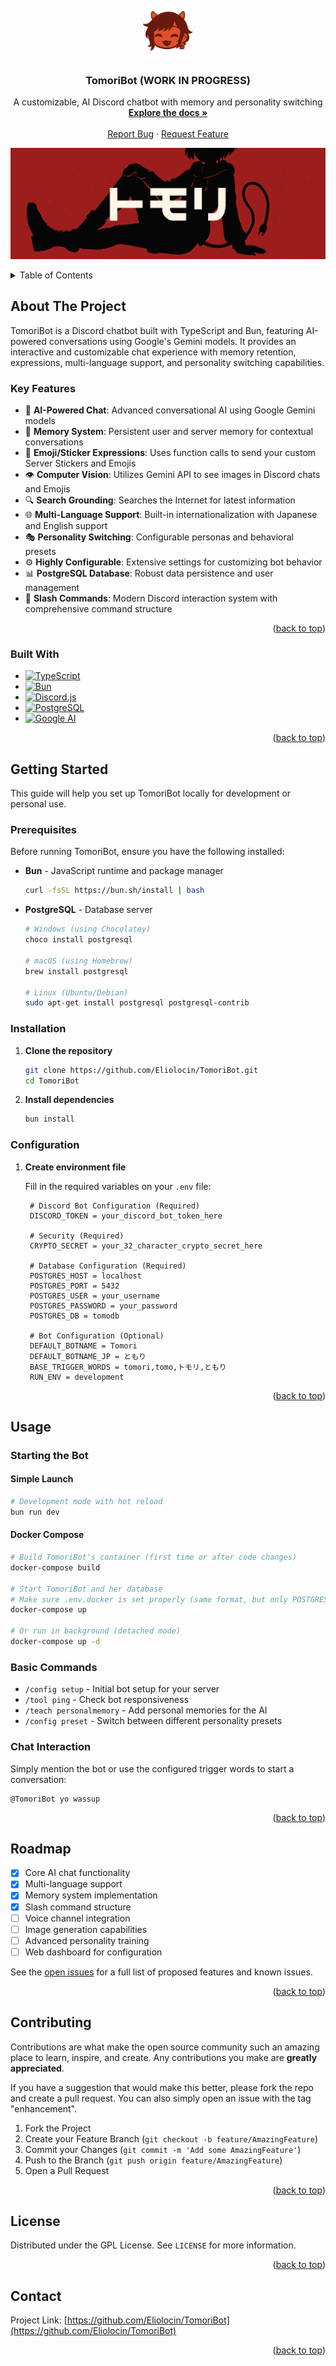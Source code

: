 <!-- PROJECT LOGO -->
<br />
<div align="center">
  <a href="https://github.com/Eliolocin/TomoriBot">
    <img src="img/tomoricon.png" alt="Logo" width="80" height="80">
  </a>

<h3 align="center">TomoriBot (WORK IN PROGRESS)</h3>

  <p align="center">
    A customizable, AI Discord chatbot with memory and personality switching
    <br />
    <a href="https://github.com/Eliolocin/TomoriBot"><strong>Explore the docs »</strong></a>
    <br />
    <br />
    <a href="https://github.com/Eliolocin/TomoriBot/issues/new?labels=bug&template=bug-report---.md">Report Bug</a>
    &middot;
    <a href="https://github.com/Eliolocin/TomoriBot/issues/new?labels=enhancement&template=feature-request---.md">Request Feature</a>
  </p>
</div>

![TomoriBot Banner](img/tomobanner.png)

<!-- TABLE OF CONTENTS -->
<details>
  <summary>Table of Contents</summary>
  <ol>
    <li>
      <a href="#about-the-project">About The Project</a>
      <ul>
        <li><a href="#built-with">Built With</a></li>
      </ul>
    </li>
    <li>
      <a href="#getting-started">Getting Started</a>
      <ul>
        <li><a href="#prerequisites">Prerequisites</a></li>
        <li><a href="#installation">Installation</a></li>
        <li><a href="#configuration">Configuration</a></li>
      </ul>
    </li>
    <li><a href="#usage">Usage</a></li>
    <li><a href="#roadmap">Roadmap</a></li>
    <li><a href="#contributing">Contributing</a></li>
    <li><a href="#license">License</a></li>
    <li><a href="#contact">Contact</a></li>
  </ol>
</details>

<!-- ABOUT THE PROJECT -->
## About The Project

TomoriBot is a Discord chatbot built with TypeScript and Bun, featuring AI-powered conversations using Google's Gemini models. It provides an interactive and customizable chat experience with memory retention, expressions, multi-language support, and personality switching capabilities.

### Key Features
* 🤖 **AI-Powered Chat**: Advanced conversational AI using Google Gemini models
* 🧠 **Memory System**: Persistent user and server memory for contextual conversations
* 🗿 **Emoji/Sticker Expressions**: Uses function calls to send your custom Server Stickers and Emojis
* 👁️ **Computer Vision**: Utilizes Gemini API to see images in Discord chats
and Emojis
* 🔍 **Search Grounding**: Searches the Internet for latest information
* 🌐 **Multi-Language Support**: Built-in internationalization with Japanese and English support
* 🎭 **Personality Switching**: Configurable personas and behavioral presets
* ⚙️ **Highly Configurable**: Extensive settings for customizing bot behavior
* 📊 **PostgreSQL Database**: Robust data persistence and user management
* 🔧 **Slash Commands**: Modern Discord interaction system with comprehensive command structure

<p align="right">(<a href="#readme-top">back to top</a>)</p>

### Built With

* [![TypeScript][TypeScript.js]][TypeScript-url]
* [![Bun][Bun.sh]][Bun-url]
* [![Discord.js][Discord.js]][Discord-url]
* [![PostgreSQL][PostgreSQL.org]][PostgreSQL-url]
* [![Google AI][Google.ai]][Google-url]

<p align="right">(<a href="#readme-top">back to top</a>)</p>

<!-- GETTING STARTED -->
## Getting Started

This guide will help you set up TomoriBot locally for development or personal use.

### Prerequisites

Before running TomoriBot, ensure you have the following installed:

* **Bun** - JavaScript runtime and package manager
  ```sh
  curl -fsSL https://bun.sh/install | bash
  ```
* **PostgreSQL** - Database server
  ```sh
  # Windows (using Chocolatey)
  choco install postgresql
  
  # macOS (using Homebrew)
  brew install postgresql
  
  # Linux (Ubuntu/Debian)
  sudo apt-get install postgresql postgresql-contrib
  ```

### Installation

1. **Clone the repository**
   ```sh
   git clone https://github.com/Eliolocin/TomoriBot.git
   cd TomoriBot
   ```

2. **Install dependencies**
   ```sh
   bun install
   ```

### Configuration

1. **Create environment file**
   
   Fill in the required variables on your `.env` file:
   ```
    # Discord Bot Configuration (Required)
    DISCORD_TOKEN = your_discord_bot_token_here

    # Security (Required)
    CRYPTO_SECRET = your_32_character_crypto_secret_here

    # Database Configuration (Required)
    POSTGRES_HOST = localhost
    POSTGRES_PORT = 5432
    POSTGRES_USER = your_username
    POSTGRES_PASSWORD = your_password
    POSTGRES_DB = tomodb

    # Bot Configuration (Optional)
    DEFAULT_BOTNAME = Tomori
    DEFAULT_BOTNAME_JP = ともり
    BASE_TRIGGER_WORDS = tomori,tomo,トモリ,ともり
    RUN_ENV = development
   ```

<p align="right">(<a href="#readme-top">back to top</a>)</p>

<!-- USAGE EXAMPLES -->
## Usage

### Starting the Bot

#### Simple Launch
```sh
# Development mode with hot reload
bun run dev
```

#### Docker Compose
```sh
# Build TomoriBot's container (first time or after code changes)
docker-compose build

# Start TomoriBot and her database
# Make sure .env.docker is set properly (same format, but only POSTGRES_PASSWORD is needed for the database)!
docker-compose up

# Or run in background (detached mode)
docker-compose up -d
```

### Basic Commands

- `/config setup` - Initial bot setup for your server
- `/tool ping` - Check bot responsiveness
- `/teach personalmemory` - Add personal memories for the AI
- `/config preset` - Switch between different personality presets

### Chat Interaction

Simply mention the bot or use the configured trigger words to start a conversation:
```
@TomoriBot yo wassup
```

<p align="right">(<a href="#readme-top">back to top</a>)</p>

<!-- ROADMAP -->
## Roadmap

- [x] Core AI chat functionality
- [x] Multi-language support
- [x] Memory system implementation
- [x] Slash command structure
- [ ] Voice channel integration
- [ ] Image generation capabilities
- [ ] Advanced personality training
- [ ] Web dashboard for configuration

See the [open issues](https://github.com/Eliolocin/TomoriBot/issues) for a full list of proposed features and known issues.

<p align="right">(<a href="#readme-top">back to top</a>)</p>

<!-- CONTRIBUTING -->
## Contributing

Contributions are what make the open source community such an amazing place to learn, inspire, and create. Any contributions you make are **greatly appreciated**.

If you have a suggestion that would make this better, please fork the repo and create a pull request. You can also simply open an issue with the tag "enhancement".

1. Fork the Project
2. Create your Feature Branch (`git checkout -b feature/AmazingFeature`)
3. Commit your Changes (`git commit -m 'Add some AmazingFeature'`)
4. Push to the Branch (`git push origin feature/AmazingFeature`)
5. Open a Pull Request

<p align="right">(<a href="#readme-top">back to top</a>)</p>

<!-- LICENSE -->
## License

Distributed under the GPL License. See `LICENSE` for more information.

<p align="right">(<a href="#readme-top">back to top</a>)</p>

<!-- CONTACT -->
## Contact

Project Link: [https://github.com/Eliolocin/TomoriBot](https://github.com/Eliolocin/TomoriBot)

<p align="right">(<a href="#readme-top">back to top</a>)</p>

<!-- MARKDOWN LINKS & IMAGES -->
[TypeScript.js]: https://img.shields.io/badge/TypeScript-007ACC?style=for-the-badge&logo=typescript&logoColor=white
[TypeScript-url]: https://www.typescriptlang.org/
[Bun.sh]: https://img.shields.io/badge/Bun-000000?style=for-the-badge&logo=bun&logoColor=white
[Bun-url]: https://bun.sh/
[Discord.js]: https://img.shields.io/badge/Discord.js-5865F2?style=for-the-badge&logo=discord&logoColor=white
[Discord-url]: https://discord.js.org/
[PostgreSQL.org]: https://img.shields.io/badge/PostgreSQL-316192?style=for-the-badge&logo=postgresql&logoColor=white
[PostgreSQL-url]: https://www.postgresql.org/
[Google.ai]: https://img.shields.io/badge/Google%20AI-4285F4?style=for-the-badge&logo=google&logoColor=white
[Google-url]: https://ai.google.dev/
